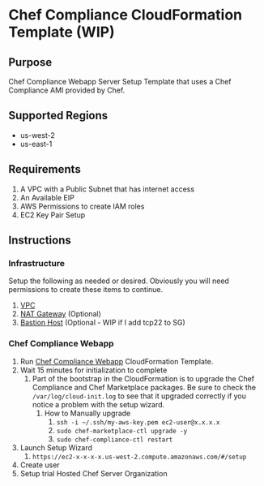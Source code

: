 # Chef Compliance CloudFormation Template (WIP)

## Purpose
Chef Compliance Webapp Server Setup Template that uses a Chef Compliance AMI provided by Chef.

## Supported Regions
* us-west-2
* us-east-1

## Requirements
1. A VPC with a Public Subnet that has internet access
2. An Available EIP
3. AWS Permissions to create IAM roles
4. EC2 Key Pair Setup

## Instructions

### Infrastructure
Setup the following as needed or desired. Obviously you will need permissions to create these items to continue.

1. [VPC](https://github.com/stelligent/cloudformation_templates/blob/master/infrastructure/vpc/vpc.template)
2. [NAT Gateway](https://github.com/stelligent/cloudformation_templates/blob/master/infrastructure/nat/nat-gateway.template) (Optional)
3. [Bastion Host](https://github.com/stelligent/cloudformation_templates/blob/master/infrastructure/bastion/bastion.template) (Optional - WIP if I add tcp22 to SG)

### Chef Compliance Webapp

1. Run [Chef Compliance Webapp](https://github.com/stelligent/cloudformation_templates/blob/master/compliance/chef_compliance/chef-compliance-webapp.template) CloudFormation Template.
2. Wait 15 minutes for initialization to complete
    1. Part of the bootstrap in the CloudFormation is to upgrade the Chef Compliance and Chef Marketplace packages. Be sure to check the ```/var/log/cloud-init.log``` to see that it upgraded correctly if you notice a problem with the setup wizard.
        1. How to Manually upgrade
            1. ```ssh -i ~/.ssh/my-aws-key.pem ec2-user@x.x.x.x```
            2. ```sudo chef-marketplace-ctl upgrade -y```
            3. ```sudo chef-compliance-ctl restart```
4. Launch Setup Wizard
    1. ```https://ec2-x-x-x-x.us-west-2.compute.amazonaws.com/#/setup```
5. Create user
6. Setup trial Hosted Chef Server Organization
